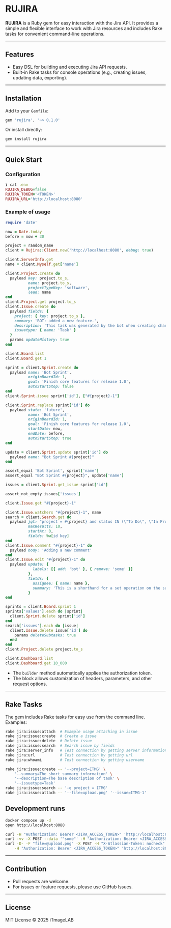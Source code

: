# RUJIRA

**RUJIRA** is a Ruby gem for easy interaction with the Jira API. It provides a simple and flexible interface to work with Jira resources and includes Rake tasks for convenient command-line operations.

---

## Features

* Easy DSL for building and executing Jira API requests.
* Built-in Rake tasks for console operations (e.g., creating issues, updating data, exporting).

---

## Installation

Add to your `Gemfile`:

```ruby
gem 'rujira', '~> 0.1.0'
```

Or install directly:

```bash
gem install rujira
```

---

## Quick Start

### Configuration

```ruby
❯ cat .env
RUJIRA_DEBUG=false
RUJIRA_TOKEN='<TOKEN>'
RUJIRA_URL='http://localhost:8080'
```

### Example of usage

```ruby
require 'date'

now = Date.today
before = now + 30

project = random_name
client = Rujira::Client.new('http://localhost:8080', debug: true)

client.ServerInfo.get
name = client.Myself.get['name']

client.Project.create do
  payload key: project.to_s,
          name: project.to_s,
          projectTypeKey: 'software',
          lead: name
end
client.Project.get project.to_s
client.Issue.create do
  payload fields: {
    project: { key: project.to_s },
    summary: 'BOT: added a new feature.',
    description: 'This task was generated by the bot when creating changes in the repository.',
    issuetype: { name: 'Task' }
  }
  params updateHistory: true
end

client.Board.list
client.Board.get 1

sprint = client.Sprint.create do
  payload name: 'Bot Sprint',
          originBoardId: 1,
          goal: 'Finish core features for release 1.0',
          autoStartStop: false
end
client.Sprint.issue sprint['id'], ["#{project}-1"]

client.Sprint.replace sprint['id'] do
  payload state: 'future',
          name: 'Bot Sprint',
          originBoardId: 1,
          goal: 'Finish core features for release 1.0',
          startDate: now,
          endDate: before,
          autoStartStop: true
end

update = client.Sprint.update sprint['id'] do
  payload name: "Bot Sprint #{project}"
end

assert_equal 'Bot Sprint', sprint['name']
assert_equal "Bot Sprint #{project}", update['name']

issues = client.Sprint.get_issue sprint['id']

assert_not_empty issues['issues']

client.Issue.get "#{project}-1"

client.Issue.watchers "#{project}-1", name
search = client.Search.get do
  payload jql: "project = #{project} and status IN (\"To Do\", \"In Progress\") ORDER BY issuekey",
          maxResults: 10,
          startAt: 0,
          fields: %w[id key]
end
client.Issue.comment "#{project}-1" do
  payload body: 'Adding a new comment'
end
client.Issue.edit "#{project}-1" do
  payload update: {
            labels: [{ add: 'bot' }, { remove: 'some' }]
          },
          fields: {
            assignee: { name: name },
            summary: 'This is a shorthand for a set operation on the summary field'
          }
end

sprints = client.Board.sprint 1
sprints['values'].each do |sprint|
  client.Sprint.delete sprint['id']
end
search['issues'].each do |issue|
  client.Issue.delete issue['id'] do
    params deleteSubtasks: true
  end
end
client.Project.delete project.to_s

client.Dashboard.list
client.Dashboard.get 10_000
```

* The `builder` method automatically applies the authorization token.
* The block allows customization of headers, parameters, and other request options.

---

## Rake Tasks

The gem includes Rake tasks for easy use from the command line. Examples:

```bash
rake jira:issue:attach  # Example usage attaching in issue
rake jira:issue:create  # Create a issue
rake jira:issue:delete  # Delete issue
rake jira:issue:search  # Search issue by fields
rake jira:server_info   # Test connection by getting server information
rake jira:url           # Test connection by getting url
rake jira:whoami        # Test connection by getting username
```

```bash
rake jira:issue:create -- '--project=ITMG' \
    '--summary=The short summary information' \
    '--description=The base description of task' \
    '--issuetype=Task'
rake jira:issue:search -- '-q project = ITMG'
rake jira:issue:attach -- '--file=upload.png' '--issue=ITMG-1'
```

## Development runs

```bash
docker compose up -d
open http://localhost:8080

```

```bash
curl -H "Authorization: Bearer <JIRA_ACCESS_TOKEN>" 'http://localhost:8080/rest/api/2/search?expand=summary'
curl -vv -X POST --data '"some"' -H "Authorization: Bearer <JIRA_ACCESS_TOKEN>" -H "Content-Type: application/json" 'http://localhost:8080/rest/api/2/issue/ITMG-70/watchers'
curl -D- -F "file=@upload.png" -X POST -H "X-Atlassian-Token: nocheck" \
    -H "Authorization: Bearer <JIRA_ACCESS_TOKEN>" 'http://localhost:8080/rest/api/2/issue/ITMG-70/attachments'

```

---

## Contribution

* Pull requests are welcome.
* For issues or feature requests, please use GitHub Issues.

---

## License

MIT License © 2025 iTmageLAB
